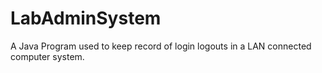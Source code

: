 # LabAdminSystem
A Java Program used to keep record of login logouts in a LAN connected computer system.
